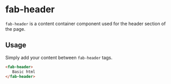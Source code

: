 # fab-header

`fab-header` is a content container component used for the header section of the page.


## Usage

Simply add your content between `fab-header` tags.

```html
<fab-header>
   Basic html
</fab-header>
```
